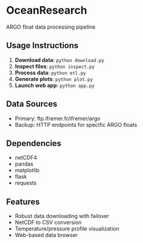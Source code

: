 # OceanResearch
ARGO float data processing pipeline
## Usage Instructions

1. **Download data**: `python download.py`
2. **Inspect files**: `python inspect.py`
3. **Process data**: `python etl.py`
4. **Generate plots**: `python plot.py`
5. **Launch web app**: `python app.py`

## Data Sources
- Primary: ftp.ifremer.fr/ifremer/argo
- Backup: HTTP endpoints for specific ARGO floats

## Dependencies
- netCDF4
- pandas
- matplotlib
- flask
- requests

## Features
- Robust data downloading with failover
- NetCDF to CSV conversion
- Temperature/pressure profile visualization
- Web-based data browser
